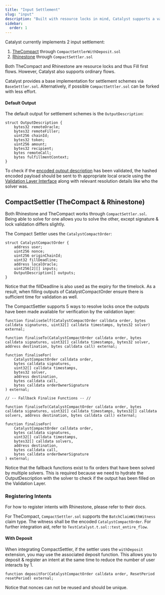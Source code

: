 ```yaml
---
title: "Input Settlement"
slug: "input"
description: "Built with resource locks in mind, Catalyst supports a variety of input settlement schemes; TheCompact and Rhinestone both allows for first fill flows and sponsored transactions assuming the user have existing deposits."
sidebar:
  order: 1
---
```


Catalyst currently implements 2 input settlement:
1. [TheCompact](https://github.com/Uniswap/the-compact) through `CompactSettlerWithDeposit.sol`
2. [Rhinestone](https://www.rhinestone.wtf) through `CompactSettler.sol`

Both TheCompact and Rhinestone are resource locks and thus Fill first flows. However, Catalyst also supports ordinary flows.

Catalyst provides a base implementation for settlement schemes via `BaseSettler.sol`. Alternatively, if possible `CompactSettler.sol` can be forked with less effort.

#### Default Output
The default output for settlement schemes is the `OutputDescription`:
```solidity
struct OutputDescription {
    bytes32 remoteOracle;
    bytes32 remoteFiller;
    uint256 chainId;
    bytes32 token;
    uint256 amount;
    bytes32 recipient;
    bytes remoteCall;
    bytes fulfillmentContext;
}
```
To check if the [encoded output description](/#standardized-message-format) has been validated, the hashed encoded payload should be sent to th appropriate local oracle using the [Validation Layer Interface](/#validation-layer) along with relevant resolution details like who the solver was.

## CompactSettler (TheCompact & Rhinestone)
Both Rhinestone and TheCompact works through `CompactSettler.sol`. Being able to solve for one allows you to solve the other, except signature & lock validation differs slightly.

The Compact Settler uses the `CatalystCompactOrder`:
```solidity
struct CatalystCompactOrder {
    address user;
    uint256 nonce;
    uint256 originChainId;
    uint32 fillDeadline;
    address localOracle;
    uint256[2][] inputs;
    OutputDescription[] outputs;
}
```
Notice that the fillDeadline is also used as the expiry for the timelock. As a result, when filling outputs of CatalystCompactOrder ensure there is sufficient time for validation as well.

The CompactSettler supports 5 ways to resolve locks once the outputs have been made available for verification by the validation layer:

```solidity
function finaliseSelf(CatalystCompactOrder calldata order, bytes calldata signatures, uint32[] calldata timestamps, bytes32 solver) external;

function finaliseTo(CatalystCompactOrder calldata order, bytes calldata signatures, uint32[] calldata timestamps, bytes32 solver, address destination, bytes calldata call) external;

function finaliseFor(
    CatalystCompactOrder calldata order,
    bytes calldata signatures,
    uint32[] calldata timestamps,
    bytes32 solver,
    address destination,
    bytes calldata call,
    bytes calldata orderOwnerSignature
) external;

// -- Fallback Finalise Functions -- //

function finaliseTo(CatalystCompactOrder calldata order, bytes calldata signatures, uint32[] calldata timestamps, bytes32[] calldata solvers, address destination, bytes calldata call) external;

function finaliseFor(
    CatalystCompactOrder calldata order,
    bytes calldata signatures,
    uint32[] calldata timestamps,
    bytes32[] calldata solvers,
    address destination,
    bytes calldata call,
    bytes calldata orderOwnerSignature
) external;
```

Notice that the fallback functions exist to fix orders that have been solved by multiple solvers. This is required because we need to hydrate the OutputDescription with the solver to check if the output has been filled on the Validation Layer.

### Registering Intents

For how to register intents with Rhinestone, please refer to their docs.

For TheCompact, `CompactSettler.sol` supports the `BatchClaimWithWitness` claim type. The witness shall be the encoded `CatalystCompactOrder`. For further integration aid, refer to `TestCatalyst.t.sol::test_entire_flow`.

#### With Deposit

When integrating CompactSettler, if the settler uses the `withDeposit` extension, you may use the associated deposit function. This allows you to deposit & register an intent at the same time to reduce the number of user interacts by 1.

```solidity
function depositFor(CatalystCompactOrder calldata order, ResetPeriod resetPeriod) external;
```

Notice that nonces can not be reused and should be unique.
